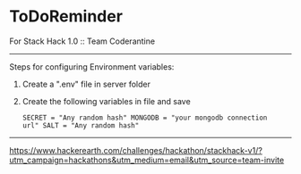 # ToDoReminder
For Stack Hack 1.0 :: Team Coderantine

<hr/>

Steps for configuring Environment variables:

1. Create a ".env" file in server folder
2. Create the following variables in file and save

    <code>SECRET = "Any random hash"
     MONGODB = "your mongodb connection url"
     SALT = "Any random hash" </code>

<hr/>

https://www.hackerearth.com/challenges/hackathon/stackhack-v1/?utm_campaign=hackathons&utm_medium=email&utm_source=team-invite
